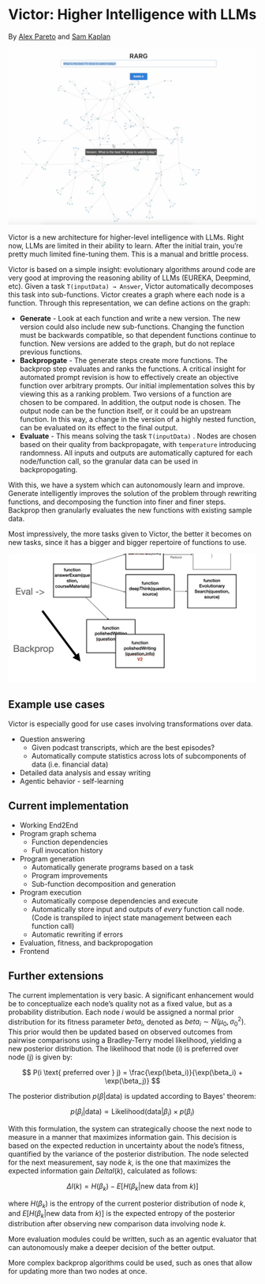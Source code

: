 # Victor: Higher Intelligence with LLMs
By [Alex Pareto](https://alexpareto.com/) and [Sam Kaplan](https://samkaplan.me/)

![Frontend](readme-image-2.png)

Victor is a new architecture for higher-level intelligence with LLMs. Right now, LLMs are limited in their ability to learn. After the initial train, you’re pretty much limited fine-tuning them. This is a manual and brittle process.

Victor is based on a simple insight: evolutionary algorithms around code are very good at improving the reasoning ability of LLMs (EUREKA, Deepmind, etc). Given a task `T(inputData) → Answer`, Victor automatically decomposes this task into sub-functions. Victor creates a graph where each node is a function. Through this representation, we can define actions on the graph:

- **Generate** - Look at each function and write a new version. The new version could also include new sub-functions. Changing the function must be backwards compatible, so that dependent functions continue to function. New versions are added to the graph, but do not replace previous functions.
- **Backpropgate** - The generate steps create more functions. The backprop step evaluates and ranks the functions.  A critical insight for automated prompt revision is how to effectively create an objective function over arbitrary prompts. Our initial implementation solves this by viewing this as a ranking problem. Two versions of a function are chosen to be compared. In addition, the output node is chosen. The output node can be the function itself, or it could be an upstream function. In this way, a change in the version of a highly nested function, can be evaluated on its effect to the final output.
- **Evaluate** - This means solving the task `T(inputData)` . Nodes are chosen based on their quality from backpropagate, with `temperature` introducing randomness.   All inputs and outputs are automatically captured for each node/function call, so the granular data can be used in backpropogating.

With this, we have a system which can autonomously learn and improve. Generate intelligently improves the solution of the problem through rewriting functions, and decomposing the function into finer and finer steps. Backprop then granularly evaluates the new functions with existing sample data.

Most impressively, the more tasks given to Victor, the better it becomes on new tasks, since it has a bigger and bigger repertoire of functions to use.

![chart](readme-image-1.png)

## Example use cases

Victor is especially good for use cases involving transformations over data.

- Question answering
    - Given podcast transcripts, which are the best episodes?
    - Automatically compute statistics across lots of subcomponents of data (i.e. financial data)
- Detailed data analysis and essay writing
- Agentic behavior - self-learning

## Current implementation

- Working End2End
- Program graph schema
    - Function dependencies
    - Full invocation history
- Program generation
    - Automatically generate programs based on a task
    - Program improvements
    - Sub-function decomposition and generation
- Program execution
    - Automatically compose dependencies and execute
    - Automatically store input and outputs of *every* function call node. (Code is transpiled to inject state management between each function call)
    - Automatic rewriting if errors
- Evaluation, fitness, and backpropogation
- Frontend

## Further extensions

The current implementation is very basic. A significant enhancement would be to conceptualize each node’s quality not as a fixed value, but as a probability distribution. Each node $i$ would be assigned a normal prior distribution for its fitness parameter $beta_i$, denoted as $beta_i \sim N(\mu_0, \sigma_0^2)$. This prior would then be updated based on observed outcomes from pairwise comparisons using a Bradley-Terry model likelihood, yielding a new posterior distribution. The likelihood that node \(i\) is preferred over node \(j\) is given by:

$$
P(i \text{ preferred over } j) = \frac{\exp(\beta_i)}{\exp(\beta_i) + \exp(\beta_j)}
$$

The posterior distribution $p(\beta | \text{data})$ is updated according to Bayes' theorem:

$$
p(\beta_i | \text{data}) \propto \text{Likelihood}(\text{data} | \beta_i) \times p(\beta_i)
$$

With this formulation, the system can strategically choose the next node to measure in a manner that maximizes information gain. This decision is based on the expected reduction in uncertainty about the node’s fitness, quantified by the variance of the posterior distribution. The node selected for the next measurement, say node $k$, is the one that maximizes the expected information gain $Delta I(k)$, calculated as follows:

$$
\Delta I(k) = H(\beta_k) - E[H(\beta_k | \text{new data from } k)]
$$

where $H(\beta_k)$ is the entropy of the current posterior distribution of node $k$, and $E[H(\beta_k | \text{new data from } k)]$ is the expected entropy of the posterior distribution after observing new comparison data involving node $k$.

More evaluation modules could be written, such as an agentic evaluator that can autonomously make a deeper decision of the better output. 

More complex backprop algorithms could be used, such as ones that allow for updating more than two nodes at once.